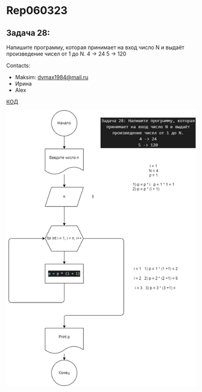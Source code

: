 # Rep060323

## Задача 28: 

Напишите программу, которая принимает на вход число N и выдаёт произведение чисел от 1 до N.
4 -> 24 
5 -> 120

Contacts: 
* Maksim: dvmax1984@mail.ru
* Ирина
* Alex


[КОД](Program.cs)

![Блок-схема](diagramma.drawio.png)